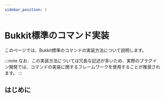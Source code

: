 ```yaml
---
sidebar_position: 1
---
```


# Bukkit標準のコマンド実装

このページでは、Bukkit標準のコマンドの実装方法について説明します。

:::note
なお、この実装方法については冗長な記述が多いため、実際のプラグイン開発では、コマンドの実装に関するフレームワークを使用することが推奨されます。
:::

## はじめに


